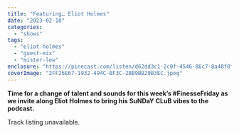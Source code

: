 ```yaml
---
title: "Featuring… Eliot Holmes"
date: "2023-02-10"
categories: 
  - "shows"
tags: 
  - "eliot-holmes"
  - "guest-mix"
  - "mister-lew"
enclosure: "https://pinecast.com/listen/d62dd3c1-2c0f-4546-86c7-8a48f0f34fa0.mp3 84119309 audio/mpeg "
coverImage: "2FF26E67-1932-494C-BF3C-2BB9BB29B3EC.jpeg"
---
```


**Time for a change of talent and sounds for this week’s #FinesseFriday as we invite along Eliot Holmes to bring his SuNDaY CLuB vibes to the podcast.**

Track listing unavailable.
